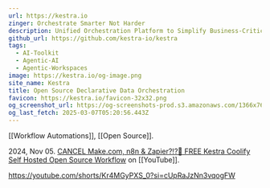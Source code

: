 ```yaml
---
url: https://kestra.io
zinger: Orchestrate Smarter Not Harder
description: Unified Orchestration Platform to Simplify Business-Critical Workflows and Govern them as Code and from the UI.
github_url: https://github.com/kestra-io/kestra
tags:
  - AI-Toolkit
  - Agentic-AI
  - Agentic-Workspaces
image: https://kestra.io/og-image.png
site_name: Kestra
title: Open Source Declarative Data Orchestration
favicon: https://kestra.io/favicon-32x32.png
og_screenshot_url: https://og-screenshots-prod.s3.amazonaws.com/1366x768/80/false/b29fb5bc4c42e59de38bc74d3b9b7e54be426e689b7cf8bd5af39645c07e1b7b.jpeg
og_last_fetch: 2025-03-07T05:20:56.443Z
---
```

[[Workflow Automations]], [[Open Source]].

2024, Nov 05. [CANCEL Make.com, n8n & Zapier?!?🤖 FREE Kestra Coolify Self Hosted Open Source Workflow](https://youtu.be/z3EZ_UEBGNc?si=5LCivJV2VaMUyuXh) on [[YouTube]].

https://youtube.com/shorts/Kr4MGyPXS_0?si=cUpRaJzNn3vqogFW
